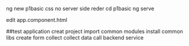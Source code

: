 ng new p1basic
    css
    no server side reder
cd p1basic
ng serve

edit app.component.html


##test application
creat project
import common modules
install common libs
create form collect
collect data 
call backend service


